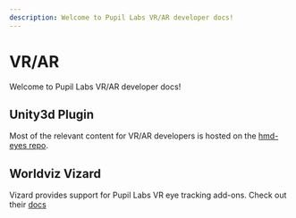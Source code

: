 ```yaml
---
description: Welcome to Pupil Labs VR/AR developer docs!
---
```


# VR/AR

Welcome to Pupil Labs VR/AR developer docs!

## Unity3d Plugin

Most of the relevant content for VR/AR developers is hosted on the [hmd-eyes repo](https://github.com/pupil-labs/hmd-eyes "Pupil Labs hmd-eyes VR/AR eye tracking").

## Worldviz Vizard

Vizard provides support for Pupil Labs VR eye tracking add-ons. Check out their [docs](https://docs.worldviz.com/vizard/latest/PupilLabs.htm)
